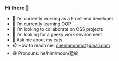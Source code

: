 ### Hi there 👋
- 🔭 I’m currently working as a Front-end developer
- 🌱 I’m currently learning OOP
- 👯 I’m looking to collaborate on OSS projects
- 🤔 I’m looking for a geeky work environment
- 💬 Ask me about my cats
- 📫 How to reach me: chenmoonmo@gmail.com
- 😄 Pronouns: he/him/moon/猛蚁
